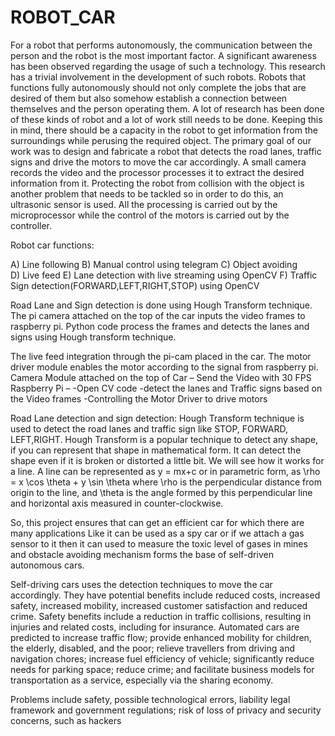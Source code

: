 # ROBOT_CAR

For a robot that performs autonomously, the communication between the person and the robot is the most important factor. A significant awareness has been observed regarding the usage of such a technology. This research has a trivial involvement in the development of such robots. Robots that functions fully autonomously should not only complete the jobs that are desired of them but also somehow establish a connection between themselves and the person operating them. A lot of research has been done of these kinds of robot and a lot of work still needs to be done. Keeping this in mind, there should be a capacity in the robot to get information from the surroundings while perusing the required object. The primary goal of our work was to design and fabricate a robot that detects the road lanes, traffic signs and drive the motors to move the car accordingly. A small camera records the video and the processor processes it to extract the desired information from it. Protecting the robot from collision with the object is another problem that needs to be tackled so in order to do this, an ultrasonic sensor is used. All the processing is carried out by the microprocessor while the control of the motors is carried out by the controller.

Robot car functions: 

A) Line following 
B) Manual control using telegram 
C) Object avoiding  
D) Live feed 
E) Lane detection with live streaming using OpenCV
F) Traffic Sign detection(FORWARD,LEFT,RIGHT,STOP) using OpenCV

Road Lane and Sign detection is done using Hough Transform technique. The pi camera attached on the top of the car inputs the video frames to raspberry pi. Python code process the frames and detects the lanes and signs using Hough transform technique. 

The live feed integration through the pi-cam placed in the car. The motor driver module enables the motor according to the signal from raspberry pi.  Camera Module attached on the top of Car – Send the Video with 30 FPS
Raspberry Pi –
                        -Open CV code -detect the lanes and Traffic signs based on the Video frames
                        -Controlling the Motor Driver to drive motors 
                       
Road Lane detection and sign detection:
Hough Transform technique is used to detect the road lanes and traffic sign like STOP, FORWARD, LEFT,RIGHT. Hough Transform is a popular technique to detect any shape, if you can represent that shape in mathematical form. It can detect the shape even if it is broken or distorted a little bit. We will see how it works for a line. A line can be represented as y = mx+c or in parametric form, as \rho = x \cos \theta + y \sin \theta where \rho is the perpendicular distance from origin to the line, and \theta is the angle formed by this perpendicular line and horizontal axis measured in counter-clockwise.

So, this project ensures that can get an efficient car for which there are many applications Like it can be used as a spy car or if we attach a gas sensor to it then it can used to measure the toxic level of gases in mines and obstacle avoiding mechanism forms the base of self-driven autonomous cars. 


Self-driving cars uses the detection techniques to move the car accordingly. They have potential benefits include reduced costs, increased safety, increased mobility, increased customer satisfaction and reduced crime. Safety benefits include a reduction in traffic collisions, resulting in injuries and related costs, including for insurance. Automated cars are predicted to increase traffic flow; provide enhanced mobility for children, the elderly, disabled, and the poor; relieve travellers from driving and navigation chores; increase fuel efficiency of vehicle; significantly reduce needs for parking space; reduce crime; and facilitate business models for transportation as a service, especially via the sharing economy.

Problems include safety, possible technological errors, liability legal framework and government regulations; risk of loss of privacy and security concerns, such as hackers 
